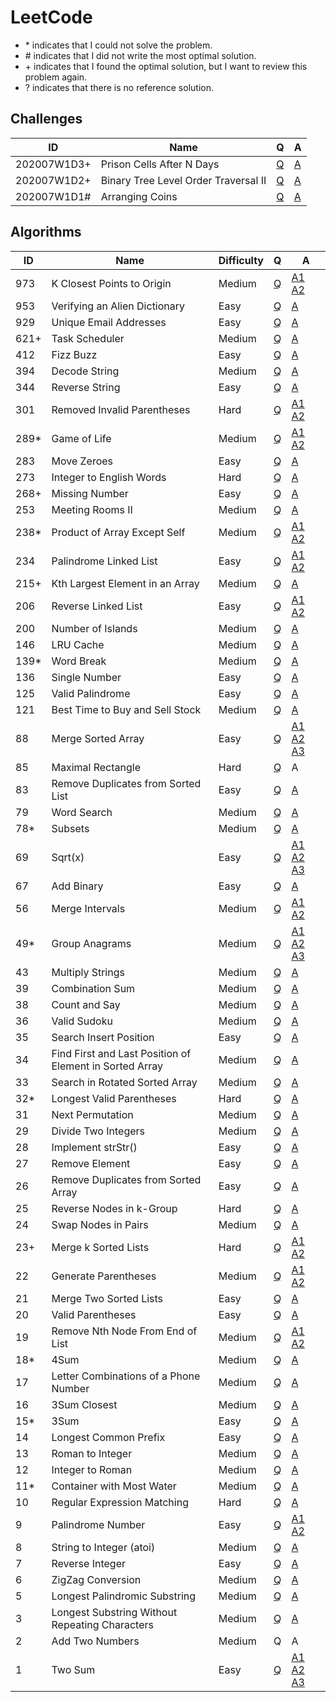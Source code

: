 # LeetCode

- \* indicates that I could not solve the problem.
- \# indicates that I did not write the most optimal solution.
- \+ indicates that I found the optimal solution, but I want to review this problem again.
- ? indicates that there is no reference solution.

## Challenges

| ID          | Name | Q | A |
|-------------|------|---|---|
| 202007W1D3+ | Prison Cells After N Days | [Q](https://leetcode.com/explore/challenge/card/july-leetcoding-challenge/544/week-1-july-1st-july-7th/3379/) | [A](/challenges/2020/07/W1/D3.py) |
| 202007W1D2+ | Binary Tree Level Order Traversal II | [Q](https://leetcode.com/explore/challenge/card/july-leetcoding-challenge/544/week-1-july-1st-july-7th/3378/) | [A](/challenges/2020/07/W1/D2.py) |
| 202007W1D1# | Arranging Coins | [Q](https://leetcode.com/explore/featured/card/july-leetcoding-challenge/544/week-1-july-1st-july-7th/3377/) | [A](/challenges/2020/07/W1/D1.py) |

## Algorithms

| ID    | Name | Difficulty | Q | A |
|-------|------|------------|---|---|
|  973  | K Closest Points to Origin | Medium | [Q](https://leetcode.com/problems/k-closest-points-to-origin/) | [A1](/solutions/973-1.py) [A2](/solutions/973-2.py) |
|  953  | Verifying an Alien Dictionary | Easy | [Q](https://leetcode.com/problems/verifying-an-alien-dictionary/) | [A](/solutions/953.py) |
|  929  | Unique Email Addresses | Easy | [Q](https://leetcode.com/problems/unique-email-addresses/) | [A](/solutions/929.py) |
|  621+ | Task Scheduler | Medium | [Q](https://leetcode.com/problems/task-scheduler/) | [A](/solutions/621.py) |
|  412  | Fizz Buzz | Easy | [Q](https://leetcode.com/problems/fizz-buzz/) | [A](/solutions/412.py) |
|  394  | Decode String | Medium | [Q](https://leetcode.com/problems/decode-string/) | [A](/solutions/394.py) |
|  344  | Reverse String | Easy | [Q](https://leetcode.com/problems/reverse-string/) | [A](/solutions/344.py) |
|  301  | Removed Invalid Parentheses | Hard | [Q](https://leetcode.com/problems/remove-invalid-parentheses/) | [A1](/solutions/301-1.py) [A2](/solutions/301-2.py) |
|  289* | Game of Life | Medium | [Q](https://leetcode.com/problems/game-of-life/) | [A1](/solutions/289-1.py) [A2](/solutions/289-2.py) |
|  283  | Move Zeroes | Easy | [Q](https://leetcode.com/problems/move-zeroes/) | [A](/solutions/283.py) |
|  273  | Integer to English Words | Hard | [Q](https://leetcode.com/problems/integer-to-english-words/) | [A](/solutions/273.py) |
|  268+ | Missing Number | Easy | [Q](https://leetcode.com/problems/missing-number/) | [A](/solutions/268.py) |
|  253  | Meeting Rooms II | Medium | [Q](https://leetcode.com/problems/meeting-rooms-ii/) | [A](/solutions/253.py) |
|  238* | Product of Array Except Self | Medium | [Q](https://leetcode.com/problems/product-of-array-except-self/) | [A1](/solutions/238-1.py) [A2](/solutions/238-2.py) |
|  234  | Palindrome Linked List | Easy | [Q](https://leetcode.com/problems/palindrome-linked-list/) | [A1](/solutions/234-1.py) [A2](/solutions/234-2.py) |
|  215+ | Kth Largest Element in an Array | Medium | [Q](https://leetcode.com/problems/kth-largest-element-in-an-array/) | [A](/solutions/215.py) |
|  206  | Reverse Linked List | Easy | [Q](https://leetcode.com/problems/reverse-linked-list/) | [A1](/solutions/206-1.py) [A2](/solutions/206-2.py) |
|  200  | Number of Islands | Medium | [Q](https://leetcode.com/problems/number-of-islands/) | [A](/solutions/200.py) |
|  146  | LRU Cache | Medium | [Q](https://leetcode.com/problems/lru-cache/) | [A](/solutions/146-1.py) |
|  139* | Word Break | Medium | [Q](https://leetcode.com/problems/word-break/) | [A](/solutions/139.py) |
|  136  | Single Number | Easy | [Q](https://leetcode.com/problems/single-number/) | [A](/solutions/136.py) |
|  125  | Valid Palindrome | Easy | [Q](https://leetcode.com/problems/valid-palindrome/) | [A](/solutions/125.py) |
|  121  | Best Time to Buy and Sell Stock | Medium | [Q](https://leetcode.com/problems/best-time-to-buy-and-sell-stock/) | [A](/solutions/121.py) |
|   88  | Merge Sorted Array | Easy | [Q](https://leetcode.com/problems/merge-sorted-array/) | [A1](/solutions/88-1.py) [A2](/solutions/88-2.py) [A3](/solutions/88-3.py) |
|   85  | Maximal Rectangle | Hard | [Q](https://leetcode.com/problems/maximal-rectangle/) | A |
|   83  | Remove Duplicates from Sorted List | Easy | [Q](https://leetcode.com/problems/remove-duplicates-from-sorted-list/) | [A](/solutions/83.py) |
|   79  | Word Search | Medium | [Q](https://leetcode.com/problems/word-search/) | [A](/solutions/79.py) |
|   78* | Subsets | Medium | [Q](https://leetcode.com/problems/subsets/) | [A](/solutions/78.py) |
|   69  | Sqrt(x) | Easy | [Q](https://leetcode.com/problems/sqrtx/) | [A1](/solutions/69-1.py) [A2](/solutions/69-2.py) [A3](/solutions/69-3.py) |
|   67  | Add Binary | Easy | [Q](https://leetcode.com/problems/add-binary/) | [A](/solutions/67.py) |
|   56  | Merge Intervals | Medium | [Q](https://leetcode.com/problems/merge-intervals/) | [A1](/solutions/56-1.py) [A2](/solutions/56-2.py) |
|   49* | Group Anagrams | Medium | [Q](https://leetcode.com/problems/group-anagrams/) | [A1](/solutions/49-1.py) [A2](/solutions/49-2.py) [A3](/solutions/49-3.py) |
|   43  | Multiply Strings | Medium | [Q](https://leetcode.com/problems/multiply-strings/) | [A](/solutions/43.py) |
|   39  | Combination Sum | Medium | [Q](https://leetcode.com/problems/combination-sum/) | [A](/solutions/39.py) |
|   38  | Count and Say | Medium | [Q](https://leetcode.com/problems/count-and-say/) | [A](/solutions/38.py) |
|   36  | Valid Sudoku | Medium | [Q](https://leetcode.com/problems/valid-sudoku/) | [A](/solutions/36.py) |
|   35  | Search Insert Position | Easy | [Q](https://leetcode.com/problems/search-insert-position/) | [A](/solutions/35.py) |
|   34  | Find First and Last Position of Element in Sorted Array | Medium | [Q](https://leetcode.com/problems/find-first-and-last-position-of-element-in-sorted-array/) | [A](/solutions/34.py) |
|   33  | Search in Rotated Sorted Array | Medium | [Q](https://leetcode.com/problems/search-in-rotated-sorted-array/) | [A](/solutions/33.py) |
|   32* | Longest Valid Parentheses | Hard | [Q](https://leetcode.com/problems/longest-valid-parentheses/) | [A](/solutions/32.py) |
|   31  | Next Permutation | Medium | [Q](https://leetcode.com/problems/next-permutation/) | [A](/solutions/31.py) |
|   29  | Divide Two Integers | Medium | [Q](https://leetcode.com/problems/divide-two-integers/) | [A](/solutions/29.py) |
|   28  | Implement strStr() | Easy | [Q](https://leetcode.com/problems/implement-strstr/) | [A](/solutions/28.py) |
|   27  | Remove Element | Easy | [Q](https://leetcode.com/problems/remove-element/) | [A](/solutions/27.py) |
|   26  | Remove Duplicates from Sorted Array | Easy | [Q](https://leetcode.com/problems/remove-duplicates-from-sorted-array/) | [A](/solutions/26.py) |
|   25  | Reverse Nodes in k-Group | Hard | [Q](https://leetcode.com/problems/reverse-nodes-in-k-group/) | [A](/solutions/25.py) |
|   24  | Swap Nodes in Pairs | Medium | [Q](https://leetcode.com/problems/swap-nodes-in-pairs/) | [A](/solutions/24.py) |
|   23+ | Merge k Sorted Lists | Hard | [Q](https://leetcode.com/problems/merge-k-sorted-lists/) | [A1](/solutions/23-1.py) [A2](/solutions/23-2.py) |
|   22  | Generate Parentheses | Medium | [Q](https://leetcode.com/problems/generate-parentheses/) | [A1](/solutions/22-1.py) [A2](/solutions/22-2.py) |
|   21  | Merge Two Sorted Lists | Easy | [Q](https://leetcode.com/problems/merge-two-sorted-lists/) | [A](/solutions/21.py) |
|   20  | Valid Parentheses | Easy | [Q](https://leetcode.com/problems/valid-parentheses/) | [A](/solutions/20.py) |
|   19  | Remove Nth Node From End of List | Medium | [Q](https://leetcode.com/problems/remove-nth-node-from-end-of-list/) | [A1](/solutions/19-1.py) [A2](/solutions/19-2.py) |
|   18* | 4Sum | Medium | [Q](https://leetcode.com/problems/4sum/) | [A](/solutions/18.py) |
|   17  | Letter Combinations of a Phone Number | Medium | [Q](https://leetcode.com/problems/letter-combinations-of-a-phone-number/) | [A](/solutions/17.py) |
|   16  | 3Sum Closest | Medium | [Q](https://leetcode.com/problems/3sum-closest/) | [A](/solutions/16.py) |
|   15* | 3Sum | Easy | [Q](https://leetcode.com/problems/3sum/) | [A](/solutions/15.py) |
|   14  | Longest Common Prefix | Easy | [Q](https://leetcode.com/problems/longest-common-prefix/) | [A](/solutions/14.py) |
|   13  | Roman to Integer | Medium | [Q](https://leetcode.com/problems/roman-to-integer/) | [A](/solutions/13.py) |
|   12  | Integer to Roman | Medium | [Q](https://leetcode.com/problems/integer-to-roman/) | [A](/solutions/12.py) |
|   11* | Container with Most Water | Medium | [Q](https://leetcode.com/problems/container-with-most-water/) | [A](/solutions/11.py) |
|   10  | Regular Expression Matching | Hard | [Q](https://leetcode.com/problems/regular-expression-matching/) | [A](/solutions/10.py) | 
|    9  | Palindrome Number | Easy | [Q](https://leetcode.com/problems/palindrome-number/) | [A1](/solutions/9-1.py) [A2](/solutions/9-2.py) |
|    8  | String to Integer (atoi) | Medium | [Q](https://leetcode.com/problems/string-to-integer-atoi/) | [A](/solutions/8.py) |
|    7  | Reverse Integer | Easy | [Q](https://leetcode.com/problems/reverse-integer/) | [A](/solutions/7.py) |
|    6  | ZigZag Conversion | Medium | [Q](https://leetcode.com/problems/zigzag-conversion/) | [A](/solutions/6.py) |
|    5  | Longest Palindromic Substring | Medium | [Q](https://leetcode.com/problems/longest-palindromic-substring/) | [A](/solutions/5.py) |
|    3  | Longest Substring Without Repeating Characters | Medium | [Q](https://leetcode.com/problems/longest-substring-without-repeating-characters/) | [A](/solutions/3.py) |
|    2  | Add Two Numbers | Medium | Q | A |
|    1  | Two Sum | Easy | [Q](https://leetcode.com/problems/two-sum/) | [A1](/solutions/1-1.py) [A2](/solutions/1-2.py) [A3](/solutions/1-3.py) |
